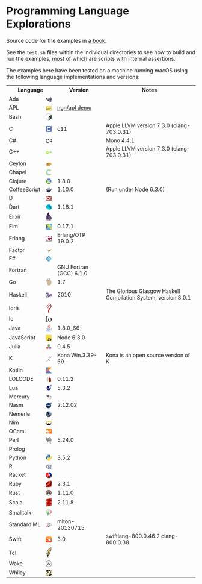 # Programming Language Explorations

Source code for the examples in <a href="http://rtoal.github.io/ple">a book</a>.

See the `test.sh` files within the individual directories to see how to build and run the examples, most of which are scripts with internal assertions.

The examples here have been tested on a machine running macOS using the following language implementations and versions:

<table>
<tr><th colspan="2">Language<th>Version<th>Notes
<tr><td>Ada
    <td align="center"><img valign="middle" src="resources/ada-logo-24.png">
    <td>
    <td>
<tr><td>APL
    <td align="center"><img valign="middle" src="resources/apl-logo-24.png">
    <td><a href="http://ngn.github.io/apl/web/index.html">ngn/apl demo</a>
    <td>
<tr><td>Bash
    <td align="center"><img valign="middle" src="resources/bash-logo-24.png">
    <td>
    <td>
<tr><td>C
    <td align="center"><img valign="middle" src="resources/c-logo-24.png">
    <td>c11
    <td>Apple LLVM version 7.3.0 (clang-703.0.31)
<tr><td>C#
    <td align="center"><img valign="middle" src="resources/csharp-logo-24.png">
    <td>
    <td>Mono 4.4.1
<tr><td>C++
    <td align="center"><img valign="middle" src="resources/cpp-logo-24.png">
    <td>
    <td>Apple LLVM version 7.3.0 (clang-703.0.31)
<tr><td>Ceylon
    <td align="center"><img valign="middle" src="resources/ceylon-logo-24.png">
    <td>
    <td>
<tr><td>Chapel
    <td align="center"><img valign="middle" src="resources/chapel-logo-24.png">
    <td>
    <td>
<tr><td>Clojure
    <td align="center"><img valign="middle" src="resources/clojure-logo-24.png">
    <td>1.8.0
    <td>
<tr><td>CoffeeScript
    <td align="center"><img valign="middle" src="resources/coffeescript-logo-24.png">
    <td>1.10.0
    <td>(Run under Node 6.3.0)
<tr><td>D
    <td align="center"><img valign="middle" src="resources/d-logo-24.png">
    <td>
    <td>
<tr><td>Dart
    <td align="center"><img valign="middle" src="resources/dart-logo-24.png">
    <td>1.18.1
    <td>
<tr><td>Elixir
    <td align="center"><img valign="middle" src="resources/elixir-logo-24.png">
    <td>
    <td>
<tr><td>Elm
    <td align="center"><img valign="middle" src="resources/elm-logo-24.png">
    <td>0.17.1
    <td>
<tr><td>Erlang
    <td align="center"><img valign="middle" src="resources/erlang-logo-24.png">
    <td>Erlang/OTP 19.0.2
    <td>
<tr><td>Factor
    <td align="center"><img valign="middle" src="resources/factor-logo-24.png">
    <td>
    <td>
<tr><td>F#
    <td align="center"><img valign="middle" src="resources/fsharp-logo-24.png">
    <td>
    <td>
<tr><td>Fortran
    <td>
    <td>GNU Fortran (GCC) 6.1.0
    <td>
<tr><td>Go
    <td align="center"><img valign="middle" src="resources/go-logo-24.png">
    <td>1.7
    <td>
<tr><td>Haskell
    <td align="center"><img valign="middle" src="resources/haskell-logo-24.png">
    <td>2010
    <td>The Glorious Glasgow Haskell Compilation System, version 8.0.1
<tr><td>Idris
    <td align="center"><img valign="middle" src="resources/idris-logo-24.png">
    <td>
    <td>
<tr><td>Io
    <td align="center"><img valign="middle" src="resources/io-logo-24.png">
    <td>
    <td>
<tr><td>Java
    <td align="center"><img valign="middle" src="resources/java-logo-24.png">
    <td>1.8.0_66
    <td>
<tr><td>JavaScript
    <td align="center"><img valign="middle" src="resources/javascript-logo-24.png">
    <td>Node 6.3.0
    <td>
<tr><td>Julia
    <td align="center"><img valign="middle" src="resources/julia-logo-24.png">
    <td>0.4.5
    <td>
<tr><td>K
    <td align="center"><img valign="middle" src="resources/k-logo-24.png">
    <td>Kona Win.3.39-69
    <td>Kona is an open source version of K
<tr><td>Kotlin
    <td align="center"><img valign="middle" src="resources/kotlin-logo-24.png">
    <td>
    <td>
<tr><td>LOLCODE
    <td align="center"><img valign="middle" src="resources/lolcode-logo-24.png">
    <td>0.11.2
    <td>
<tr><td>Lua
    <td align="center"><img valign="middle" src="resources/lua-logo-24.png">
    <td>5.3.2
    <td>
<tr><td>Mercury
    <td align="center"><img valign="middle" src="resources/mercury-logo-24.png">
    <td>
    <td>
<tr><td>Nasm
    <td align="center"><img valign="middle" src="resources/nasm-logo-24.png">
    <td>2.12.02
    <td>
<tr><td>Nemerle
    <td align="center"><img valign="middle" src="resources/nemerle-logo-24.png">
    <td>
    <td>
<tr><td>Nim
    <td align="center"><img valign="middle" src="resources/nim-logo-24.png">
    <td>
    <td>
<tr><td>OCaml
    <td align="center"><img valign="middle" src="resources/ocaml-logo-24.png">
    <td>
    <td>
<tr><td>Perl
    <td align="center"><img valign="middle" src="resources/perl-logo-24.png">
    <td>5.24.0
    <td>
<tr><td>Prolog
    <td>
    <td>
    <td>
<tr><td>Python
    <td align="center"><img valign="middle" src="resources/python-logo-24.png">
    <td>3.5.2
    <td>
<tr><td>R
    <td align="center"><img valign="middle" src="resources/r-logo-24.png">
    <td>
    <td>
<tr><td>Racket
    <td align="center"><img valign="middle" src="resources/racket-logo-24.png">
    <td>
    <td>
<tr><td>Ruby
    <td align="center"><img valign="middle" src="resources/ruby-logo-24.png">
    <td>2.3.1
    <td>
<tr><td>Rust
    <td align="center"><img valign="middle" src="resources/rust-logo-24.png">
    <td>1.11.0
    <td>
<tr><td>Scala
    <td align="center"><img valign="middle" src="resources/scala-logo-24.png">
    <td>2.11.8
    <td>
<tr><td>Smalltalk
    <td align="center"><img valign="middle" src="resources/smalltalk-logo-24.png">
    <td>
    <td>
<tr><td>Standard&nbsp;ML
    <td align="center"><img valign="middle" src="resources/sml-logo-24.png">
    <td>mlton-20130715
    <td>
<tr><td>Swift
    <td align="center"><img valign="middle" src="resources/swift-logo-24.png">
    <td>3.0
    <td>swiftlang-800.0.46.2 clang-800.0.38
<tr><td>Tcl
    <td align="center"><img valign="middle" src="resources/tcl-logo-24.png">
    <td>
    <td>
<tr><td>Wake
    <td align="center"><img valign="middle" src="resources/wake-logo-24.png">
    <td>
    <td>
<tr><td>Whiley
    <td align="center"><img valign="middle" src="resources/whiley-logo-24.png">
    <td>
    <td>
</table>
